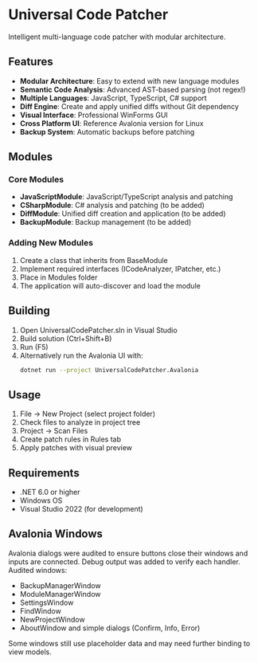 ﻿# Universal Code Patcher

Intelligent multi-language code patcher with modular architecture.

## Features

- **Modular Architecture**: Easy to extend with new language modules
- **Semantic Code Analysis**: Advanced AST-based parsing (not regex!)
- **Multiple Languages**: JavaScript, TypeScript, C# support
- **Diff Engine**: Create and apply unified diffs without Git dependency
- **Visual Interface**: Professional WinForms GUI
- **Cross Platform UI**: Reference Avalonia version for Linux
- **Backup System**: Automatic backups before patching

## Modules

### Core Modules
- **JavaScriptModule**: JavaScript/TypeScript analysis and patching
- **CSharpModule**: C# analysis and patching (to be added)
- **DiffModule**: Unified diff creation and application (to be added)
- **BackupModule**: Backup management (to be added)

### Adding New Modules

1. Create a class that inherits from BaseModule
2. Implement required interfaces (ICodeAnalyzer, IPatcher, etc.)
3. Place in Modules folder
4. The application will auto-discover and load the module

## Building

1. Open UniversalCodePatcher.sln in Visual Studio
2. Build solution (Ctrl+Shift+B)
3. Run (F5)
4. Alternatively run the Avalonia UI with:
   ```bash
   dotnet run --project UniversalCodePatcher.Avalonia
   ```

## Usage

1. File → New Project (select project folder)
2. Check files to analyze in project tree
3. Project → Scan Files
4. Create patch rules in Rules tab
5. Apply patches with visual preview

## Requirements

- .NET 6.0 or higher
- Windows OS
- Visual Studio 2022 (for development)

## Avalonia Windows

Avalonia dialogs were audited to ensure buttons close their windows and inputs are connected. Debug output was added to verify each handler. Audited windows:
- BackupManagerWindow
- ModuleManagerWindow
- SettingsWindow
- FindWindow
- NewProjectWindow
- AboutWindow and simple dialogs (Confirm, Info, Error)

Some windows still use placeholder data and may need further binding to view models.
